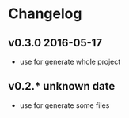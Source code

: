 # Changelog

## v0.3.0 2016-05-17
- use for generate whole project

## v0.2.* unknown date
- use for generate some files